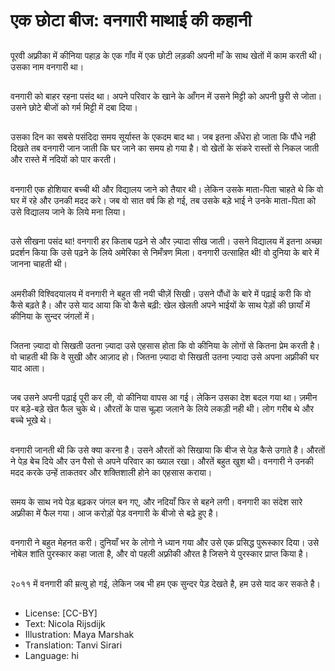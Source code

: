# एक छोटा बीज: वनगारी माथाई की कहानी

##
पूरवी अफ़्रीका में कीनिया पहाड़ के एक गाँव में एक छोटी लड़की अपनी माँ के साथ खेतों में काम करती थी। उसका नाम वनगारी था।

##
वनगारी को बाहर रहना पसंद था। अपने परिवार के खाने के आँगन में उसने मिट्टी को अपनी छुरी से जोता। उसने छोटे बीजों को गर्म मिट्टी में दबा दिया।

##
उसका दिन का सबसे पसंदिदा समय सूर्यास्त के एकदम बाद था। जब इतना अँधेरा हो जाता कि पौंधे नही दिखते तब वनगारी जान जाती कि घर जाने का समय हो गया है। वो खेतों के संकरे रास्तों से निकल जाती और रास्ते में नदियों को पार करती।

##
वनगारी एक होशियार बच्ची थी और विद्यालय जाने को तैयार थी। लेकिन उसके माता-पिता चाहते थे कि वो घर में रहे और उनकी मदद करे। जब वो सात वर्ष कि हो गई, तब उसके बड़े भाई ने उनके माता-पिता को उसे विद्यालय जाने के लिये मना लिया।

##
उसे सीखना पसंद था! वनगारी हर किताब पढ़ने से और ज़्यादा सीख जाती। उसने विद्यालय में इतना अच्छा प्रदर्शन किया कि उसे पढ़ने के लिये अमेरिका से निमँत्रण मिला। वनगारी उत्साहित थी! वो दुनिया के बारे में जानना चाहती थी।

##
अमरीकी विश्विदयालय में वनगारी ने बहुत सी नयी चीज़ें सिखी। उसने पौंधों के बारे में पढ़ाई करी कि वो कैसे बढ़ते है। और उसे याद आया कि वो कैसे बढ़ी: खेल खेलती अपने भाईयों के साथ पेड़ों की छायाँ में कीनिया के सुन्दर जंगलों में।

##
जितना ज़्यादा वो सिखती उतना ज़्यादा उसे एहसास होता कि वो कीनिया के लोगों से कितना प्रेम करती है। वो चाहती थी कि वे सुखी और आज़ाद हो। जितना ज़्यादा वो सिखती उतना ज़्यादा उसे अपना अफ़्रीकी घर याद आता।

##
जब उसने अपनी पढ़ाई पूरी कर ली, वो कीनिया वापस आ गई। लेकिन उसका देश बदल गया था। ज़मीन पर बड़े-बड़े खेत फैल चुके थे। औरतों के पास चूल्हा जलाने के लिये लकड़ी नही थी। लोग गरीब थे और बच्चे भूखे थे।

##
वनगारी जानती थी कि उसे क्या करना है। उसने औरतों को सिखाया कि बीज से पेड़ कैसे उगाते है। औरतों ने पेड़ बेच दिये और उन पैसो से अपने परिवार का ख्याल रखा। औरतें बहुत खुश थी। वनगारी ने उनकी मदद करके उन्हें ताकतवर और शक्तिशाली होने का एहसास कराया।

##
समय के साथ नये पेड़ बढ़कर जंगल बन गए, और नदियाँ फिर से बहने लगी। वनगारी का संदेश सारे अफ़्रीका में फैल गया। आज करोड़ों पेड़ वनगारी के बीजो से बढ़े हुए है।

##
वनगारी ने बहुत मेहनत करी। दुनियाँ भर के लोगो ने ध्यान गया और उसे एक प्रसिद्ध पुरूस्कार दिया। उसे नोबेल शांति पुरस्कार कहा जाता है, और वो पहली अफ़्रीकी औरत है जिसने ये पुरस्कार प्राप्त किया है।

##
२०११ में वनगारी की म्रत्यु हो गई, लेकिन जब भी हम एक सुन्दर पेड़ देखते है, हम उसे याद कर सकते है।

##
* License: [CC-BY]
* Text: Nicola Rijsdijk
* Illustration: Maya Marshak
* Translation: Tanvi Sirari
* Language: hi
